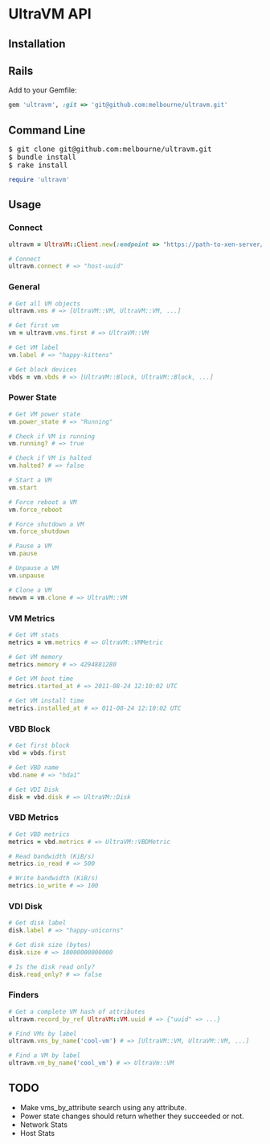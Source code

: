 # UltraVM API

## Installation

## Rails
Add to your Gemfile:

``` ruby
gem 'ultravm', :git => 'git@github.com:melbourne/ultravm.git'
```

## Command Line

<pre>
$ git clone git@github.com:melbourne/ultravm.git
$ bundle install
$ rake install
</pre>

``` ruby
require 'ultravm'
```

## Usage

### Connect 
``` ruby
ultravm = UltraVM::Client.new(:endpoint => "https://path-to-xen-server/", :password => "kittens")

# Connect
ultravm.connect # => "host-uuid"
```

### General
``` ruby
# Get all VM objects
ultravm.vms # => [UltraVM::VM, UltraVM::VM, ...]

# Get first vm
vm = ultravm.vms.first # => UltraVM::VM

# Get VM label
vm.label # => "happy-kittens"

# Get block devices
vbds = vm.vbds # => [UltraVM::Block, UltraVM::Block, ...]
```

### Power State

``` ruby
# Get VM power state
vm.power_state # => "Running"

# Check if VM is running
vm.running? # => true

# Check if VM is halted
vm.halted? # => false

# Start a VM
vm.start

# Force reboot a VM
vm.force_reboot

# Force shutdown a VM
vm.force_shutdown

# Pause a VM
vm.pause

# Unpause a VM
vm.unpause

# Clone a VM
newvm = vm.clone # => UltraVM::VM

```

### VM Metrics
``` ruby
# Get VM stats
metrics = vm.metrics # => UltraVM::VMMetric

# Get VM memory
metrics.memory # => 4294881280

# Get VM boot time
metrics.started_at # => 2011-08-24 12:10:02 UTC

# Get VM install time
metrics.installed_at # => 011-08-24 12:10:02 UTC 
```

### VBD Block
``` ruby
# Get first block
vbd = vbds.first

# Get VBD name
vbd.name # => "hda1"

# Get VDI Disk
disk = vbd.disk # => UltraVM::Disk
```

### VBD Metrics
``` ruby
# Get VBD metrics
metrics = vbd.metrics # => UltraVM::VBDMetric

# Read bandwidth (KiB/s)
metrics.io_read # => 500

# Write bandwidth (KiB/s)
metrics.io_write # => 100
```

### VDI Disk
``` ruby
# Get disk label
disk.label # => "happy-unicorns"

# Get disk size (bytes)
disk.size # => 10000000000000

# Is the disk read only?
disk.read_only? # => false
```

### Finders

``` ruby
# Get a complete VM hash of attributes
ultravm.record_by_ref UltraVM::VM.uuid # => {"uuid" => ...}

# Find VMs by label
ultravm.vms_by_name('cool-vm') # => [UltraVM::VM, UltraVM::VM, ...]

# Find a VM by label
ultravm.vm_by_name('cool_vm') # => UltraVm::VM
```


## TODO
* Make vms_by_attribute search using any attribute.
* Power state changes should return whether they succeeded or not.
* Network Stats
* Host Stats
